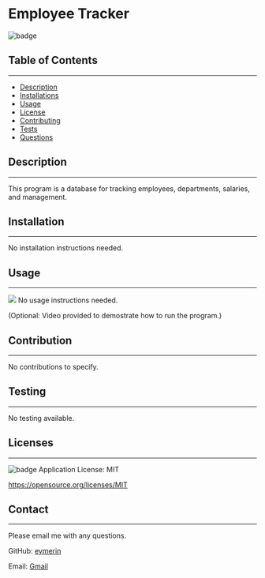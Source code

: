 # Employee Tracker
  
  ![badge](https://img.shields.io/badge/license-MIT-blue)<br/>

  ## Table of Contents
  --------------------
  - [Description](#description)
  - [Installations](#installation)
  - [Usage](#usage)
  - [License](#licenses)
  - [Contributing](#contribution)
  - [Tests](#testing)
  - [Questions](#contact)

  ## Description
  --------------
  This program is a database for tracking employees, departments, salaries, and management.

  ## Installation
  ---------------
  No installation instructions needed.

  ## Usage
  --------
  ![](https://github.com/eymerin/Employee-Tracker-SQL/blob/main/demo.gif)
  No usage instructions needed.

  (Optional: Video provided to demostrate how to run the program.)

  ## Contribution
  ---------------
  No contributions to specify.

  ## Testing
  ----------
  No testing available.

  ## Licenses
  -----------
  ![badge](https://img.shields.io/badge/license-MIT-blue) Application License: MIT

  https://opensource.org/licenses/MIT

  ## Contact
  -----------
  Please email me with any questions.
  
  GitHub: [eymerin](https://github.com/eymerin)

  Email: [Gmail](mailto:garrett.bryce.young@gmail.com)

